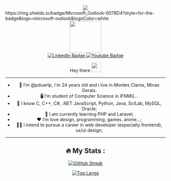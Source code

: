 <div id="skills" align="center">
<img src="[![image](https://github.com/user-attachments/assets/23f1380b-9d15-47a6-90e1-956cf21f3d2f)](https://img.shields.io/badge/Python-3776AB?style=for-the-badge&logo=python&logoColor=white)"/>
</div>
https://img.shields.io/badge/Microsoft_Outlook-0078D4?style=for-the-badge&logo=microsoft-outlook&logoColor=white
<div id="header" align="center">
  <img src="https://media.giphy.com/media/M9gbBd9nbDrOTu1Mqx/giphy.gif" width="100"/>
</div>

<div id="badges" align="center">
  <a href="https://www.linkedin.com/in/patrickduarte">
    <img src="https://img.shields.io/badge/LinkedIn-blue?style=for-the-badge&logo=linkedin&logoColor=white" alt="LinkedIn Badge"/>
  </a>
  <a href="https://www.youtube.com/channel/UCi6hVImCOlCXMXKRH076_Jw">
    <img src="https://img.shields.io/badge/YouTube-red?style=for-the-badge&logo=youtube&logoColor=white" alt="Youtube Badge"/>
  </a>
</div>

<div id="personalInformation" align="center">  
  
Hey there <img src="https://media.giphy.com/media/hvRJCLFzcasrR4ia7z/giphy.gif" width="30px"/>
  
  ---
  
  - 👨 I’m @pduartp, i'm 24 years old and i live in Montes Claros, Minas Gerais.
  - 🖥️ I’m student of Computer Science in IFNMG...
  - 🧠 I know C, C++, C#, .NET JavaScript, Python, Java, SciLab, MySQL, Oracle;
  - 🧮 I am currently learning PHP and Laravel;
  - ❤️ I’m love design, programming, games, anime...;
  - 👨‍💻 I intend to pursue a career in web developer (especially frontend), ux/ui design;
    
  ---
  
</div>

<div id="stats" align="center">
  
  ## :fire: My Stats :
  
  [![GitHub Streak](http://github-readme-streak-stats.herokuapp.com?user=pduartp&theme=radical)](https://git.io/streak-stats)
  
  [![Top Langs](https://github-readme-stats.vercel.app/api/top-langs/?username=pduartp&layout=compact&theme=vision-friendly-dark)](https://github.com/anuraghazra/github-readme-stats)
  
</div>
<!---
pduartp/pduartp is a ✨ special ✨ repository because its `README.md` (this file) appears on your GitHub profile.
You can click the Preview link to take a look at your changes.
--->
